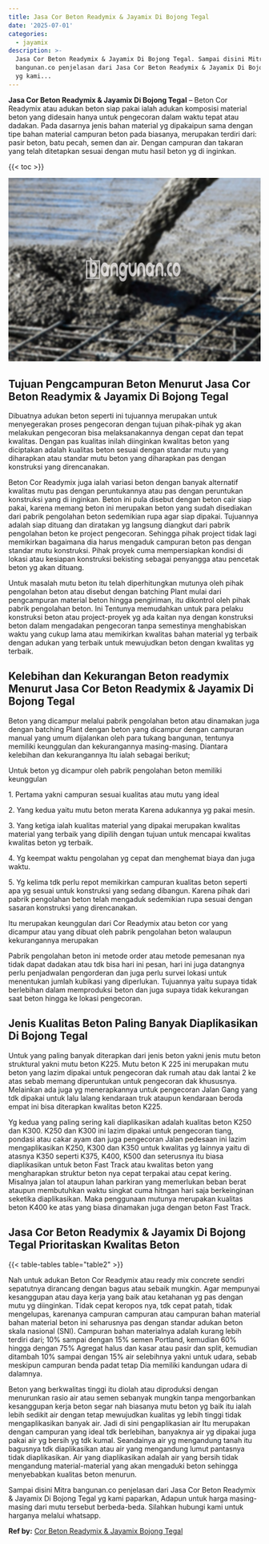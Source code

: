 ```yaml
---
title: Jasa Cor Beton Readymix & Jayamix Di Bojong Tegal
date: '2025-07-01'
categories:
  - jayamix
description: >-
  Jasa Cor Beton Readymix & Jayamix Di Bojong Tegal. Sampai disini Mitra
  bangunan.co penjelasan dari Jasa Cor Beton Readymix & Jayamix Di Bojong Tegal
  yg kami...
---
```


**Jasa Cor Beton Readymix & Jayamix Di Bojong Tegal** – Beton Cor Readymix atau adukan beton siap pakai ialah adukan komposisi material beton yang didesain hanya untuk pengecoran dalam waktu tepat atau dadakan. Pada dasarnya jenis bahan material yg dipakaipun sama dengan tipe bahan material campuran beton pada biasanya, merupakan terdiri dari: pasir beton, batu pecah, semen dan air. Dengan campuran dan takaran yang telah ditetapkan sesuai dengan mutu hasil beton yg di inginkan.

{{< toc >}}

![Jasa Cor Beton Readymix & Jayamix Di Bojong Tegal](/images/jasa-cor-readymix-06.png)

## Tujuan Pengcampuran Beton Menurut Jasa Cor Beton Readymix & Jayamix Di Bojong Tegal

Dibuatnya adukan beton seperti ini tujuannya merupakan untuk menyegerakan proses pengecoran dengan tujuan pihak-pihak yg akan melakukan pengecoran bisa melaksanakannya dengan cepat dan tepat kwalitas. Dengan pas kualitas inilah diinginkan kwalitas beton yang diciptakan adalah kualitas beton sesuai dengan standar mutu yang diharapkan atau standar mutu beton yang diharapkan pas dengan konstruksi yang direncanakan.

Beton Cor Readymix juga ialah variasi beton dengan banyak alternatif kwalitas mutu pas dengan peruntukannya atau pas dengan peruntukan konstruksi yang di inginkan. Beton ini pula disebut dengan beton cair siap pakai, karena memang beton ini merupakan beton yang sudah disediakan dari pabrik pengolahan beton sedemikian rupa agar siap dipakai. Tujuannya adalah siap dituang dan diratakan yg langsung diangkut dari pabrik pengolahan beton ke project pengecoran. Sehingga pihak project tidak lagi memikirkan bagaimana dia harus mengaduk campuran beton pas dengan standar mutu konstruksi. Pihak proyek cuma mempersiapkan kondisi di lokasi atau kesiapan konstruksi bekisting sebagai penyangga atau pencetak beton yg akan dituang.

Untuk masalah mutu beton itu telah diperhitungkan mutunya oleh pihak pengolahan beton atau disebut dengan batching Plant mulai dari pengcampuran material beton hingga pengiriman, itu dikontrol oleh pihak pabrik pengolahan beton. Ini Tentunya memudahkan untuk para pelaku konstruksi beton atau project-proyek yg ada kaitan nya dengan konstruksi beton dalam mengadakan pengecoran tanpa semestinya menghabiskan waktu yang cukup lama atau memikirkan kwalitas bahan material yg terbaik dengan adukan yang terbaik untuk mewujudkan beton dengan kwalitas yg terbaik.

## Kelebihan dan Kekurangan Beton readymix Menurut Jasa Cor Beton Readymix & Jayamix Di Bojong Tegal

Beton yang dicampur melalui pabrik pengolahan beton atau dinamakan juga dengan batching Plant dengan beton yang dicampur dengan campuran manual yang umum dijalankan oleh para tukang bangunan, tentunya memiliki keunggulan dan kekurangannya masing-masing. Diantara kelebihan dan kekurangannya Itu ialah sebagai berikut;

Untuk beton yg dicampur oleh pabrik pengolahan beton memiliki keunggulan

1\. Pertama yakni campuran sesuai kualitas atau mutu yang ideal

2\. Yang kedua yaitu mutu beton merata Karena adukannya yg pakai mesin.

3\. Yang ketiga ialah kualitas material yang dipakai merupakan kwalitas material yang terbaik yang dipilih dengan tujuan untuk mencapai kwalitas kwalitas beton yg terbaik.

4\. Yg keempat waktu pengolahan yg cepat dan menghemat biaya dan juga waktu.

5\. Yg kelima tdk perlu repot memikirkan campuran kualitas beton seperti apa yg sesuai untuk konstruksi yang sedang dibangun. Karena pihak dari pabrik pengolahan beton telah mengaduk sedemikian rupa sesuai dengan sasaran konstruksi yang direncanakan.

Itu merupakan keunggulan dari Cor Readymix atau beton cor yang dicampur atau yang dibuat oleh pabrik pengolahan beton walaupun kekurangannya merupakan

Pabrik pengolahan beton ini metode order atau metode pemesanan nya tidak dapat dadakan atau tdk bisa hari ini pesan, hari ini juga datangnya perlu penjadwalan pengorderan dan juga perlu survei lokasi untuk menentukan jumlah kubikasi yang diperlukan. Tujuannya yaitu supaya tidak berlebihan dalam memproduksi beton dan juga supaya tidak kekurangan saat beton hingga ke lokasi pengecoran.

## Jenis Kualitas Beton Paling Banyak Diaplikasikan Di Bojong Tegal

Untuk yang paling banyak diterapkan dari jenis beton yakni jenis mutu beton struktural yakni mutu beton K225. Mutu beton K 225 ini merupakan mutu beton yang lazim dipakai untuk pengecoran dak rumah atau dak lantai 2 ke atas sebab memang diperuntukan untuk pengecoran dak khususnya. Melainkan ada juga yg menerapkannya untuk pengecoran Jalan Gang yang tdk dipakai untuk lalu lalang kendaraan truk ataupun kendaraan beroda empat ini bisa diterapkan kwalitas beton K225.

Yg kedua yang paling sering kali diaplikasikan adalah kualitas beton K250 dan K300. K250 dan K300 ini lazim dipakai untuk pengecoran tiang, pondasi atau cakar ayam dan juga pengecoran Jalan pedesaan ini lazim mengaplikasikan K250, K300 dan K350 untuk kwalitas yg lainnya yaitu di atasnya K350 seperti K375, K400, K500 dan seterusnya itu biasa diaplikasikan untuk beton Fast Track atau kwalitas beton yang mengharapkan struktur beton nya cepat terpakai atau cepat kering. Misalnya jalan tol ataupun lahan parkiran yang memerlukan beban berat ataupun membutuhkan waktu singkat cuma hitngan hari saja berkeinginan seketika diaplikasikan. Maka penggunaan mutunya merupakan kualitas beton K400 ke atas yang biasa dinamakan juga dengan beton Fast Track.

## Jasa Cor Beton Readymix & Jayamix Di Bojong Tegal Prioritaskan Kwalitas Beton

{{< table-tables table="table2" >}}

Nah untuk adukan Beton Cor Readymix atau ready mix concrete sendiri sepatutnya dirancang dengan bagus atau sebaik mungkin. Agar mempunyai kesanggupan atau daya kerja yang baik atau ketahanan yg pas dengan mutu yg diinginkan. Tidak cepat keropos nya, tdk cepat patah, tidak mengelupas, karenanya campuran campuran atau campuran bahan material bahan material beton ini seharusnya pas dengan standar adukan beton skala nasional (SNI). Campuran bahan materialnya adalah kurang lebih terdiri dari; 10% sampai dengan 15% semen Portland, kemudian 60% hingga dengan 75% Agregat halus dan kasar atau pasir dan split, kemudian ditambah 10% sampai dengan 15% air selebihnya yakni untuk udara, sebab meskipun campuran benda padat tetap Dia memiliki kandungan udara di dalamnya.

Beton yang berkwalitas tinggi itu diolah atau diproduksi dengan menurunkan rasio air atau semen sebanyak mungkin tanpa mengorbankan kesanggupan kerja beton segar nah biasanya mutu beton yg baik itu ialah lebih sedikit air dengan tetap mewujudkan kualitas yg lebih tinggi tidak mengaplikasikan banyak air. Jadi di sini pengaplikasian air Itu merupakan dengan campuran yang ideal tdk berlebihan, banyaknya air yg dipakai juga pakai air yg bersih yg tdk kumal. Seandainya air yg mengandung tanah itu bagusnya tdk diaplikasikan atau air yang mengandung lumut pantasnya tidak diaplikasikan. Air yang diaplikasikan adalah air yang bersih tidak mengandung material-material yang akan mengaduki beton sehingga menyebabkan kualitas beton menurun.

Sampai disini Mitra bangunan.co penjelasan dari Jasa Cor Beton Readymix & Jayamix Di Bojong Tegal yg kami paparkan, Adapun untuk harga masing-masing dari mutu tersebut berbeda-beda. Silahkan hubungi kami untuk harganya melalui whatsapp.

**Ref by:** [Cor Beton Readymix & Jayamix Bojong Tegal](https://id.wikipedia.org/wiki/Cor)
